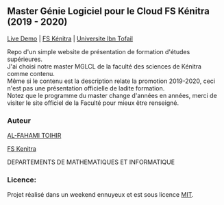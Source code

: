 ## Master Génie Logiciel pour le Cloud FS Kénitra (2019 - 2020)

[Live Demo](https://alfahami.github.io/mglcl-fsk-uit/) | [FS Kénitra](http://fs.uit.ac.ma/) | [Universite Ibn Tofail](http://uit.ac.ma/)

Repo d'un simple website de présentation de formation d'études supérieures.\
J'ai choisi notre master MGLCL de la faculté des sciences de Kénitra comme contenu. \
Même si le contenu est la description relate la promotion 2019-2020, ceci n'est pas une présentation officielle de ladite formation.\
Notez que le programme du master change d'années en années, merci de visiter le site officiel de la Faculté pour mieux être renseigné.

### Auteur
 [AL-FAHAMI TOIHIR](https://alfahami.github.io/ "Resume")
 
 [FS Kenitra](http://fs.uit.ac.ma/)
 
 DEPARTEMENTS DE MATHEMATIQUES ET INFORMATIQUE
 
 ### Licence: 
 Projet réalisé dans un weekend ennuyeux et est sous licence [MIT](https://opensource.org/licenses/MIT).


